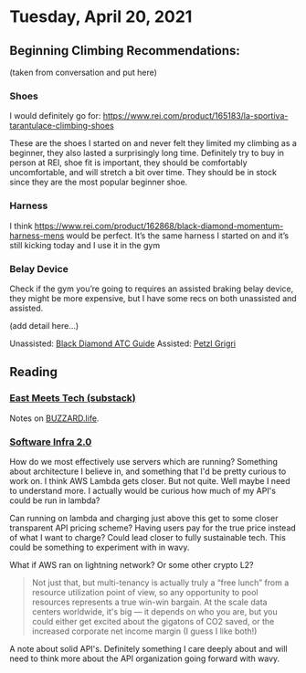 # Tuesday, April 20, 2021

## Beginning Climbing Recommendations:

(taken from conversation and put here)

### Shoes

I would definitely go for: https://www.rei.com/product/165183/la-sportiva-tarantulace-climbing-shoes

These are the shoes I started on and never felt they limited my climbing as a beginner, they also lasted a surprisingly long time. Definitely try to buy in person at REI, shoe fit is important, they should be comfortably uncomfortable, and will stretch a bit over time. They should be in stock since they are the most popular beginner shoe.

### Harness

I think https://www.rei.com/product/162868/black-diamond-momentum-harness-mens would be perfect. It’s the same harness I started on and it’s still kicking today and I use it in the gym

### Belay Device

Check if the gym you’re going to requires an assisted braking belay device, they might be more expensive, but I have some recs on both unassisted and assisted.

(add detail here...)

Unassisted: [Black Diamond ATC Guide](https://www.rei.com/product/149644/black-diamond-atc-guide-belay-device)
Assisted: [Petzl Grigri](https://www.rei.com/product/151970/petzl-grigri-belay-device)

## Reading

### [East Meets Tech (substack)](https://thetripreport.substack.com/p/east-meets-tech)

Notes on [BUZZARD.life](https://buzzard.life).

### [Software Infra 2.0](https://erikbern.com/2021/04/19/software-infrastructure-2.0-a-wishlist.html)

How do we most effectively use servers which are running?
Something about architecture I believe in, and something that I'd 
be pretty curious to work on. I think AWS Lambda gets closer. 
But not quite.
Well maybe I need to understand more. I actually would be curious
how much of my API's could be run in lambda?

Can running on lambda and charging just above this get to some
closer transparent API pricing scheme? Having users pay for 
the true price instead of what I want to charge? Could lead
closer to fully sustainable tech. This could be something
to experiment with in wavy.

What if AWS ran on lightning network? Or some other crypto L2?

> Not just that, but multi-tenancy is actually truly a “free lunch” from a resource utilization point of view, so any opportunity to pool resources represents a true win-win bargain. At the scale data centers worldwide, it's big — it depends on who you are, but you could either get excited about the gigatons of CO2 saved, or the increased corporate net income margin (I guess I like both!)

A note about solid API's. Definitely something I care deeply about
and will need to think more about the API organization going forward
with wavy.

